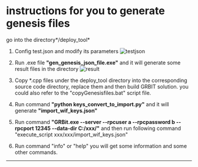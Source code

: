 # instructions for you to generate genesis files

go into the directory*/deploy_tool*

  1. Config test.json and modify its parameters
     ![testjson](https://github.com/ttchainteam/ttchain-genesis/blob/master/test_json.jpg "testjsonlogo")

  2. Run .exe file  **"gen_genesis_json_file.exe"** and it will generate some result files in the directory 
      ![result](https://github.com/ttchainteam/ttchain-genesis/blob/master/result.jpg "resultlogo")
     
  3. Copy *.cpp files under the deploy_tool directory into the corresponding source code directory, replace them and then build GRBIT solution.
     you could also refer to the "copyGenesisfiles.bat" script file.

  4. Run command **"python keys_convert_to_import.py"** and it will generate **"import_wif_keys.json"**

  5. Run command **"GRBit.exe --server --rpcuser a --rpcpassword b --rpcport 12345 --data-dir C:/xxx/"** and then run following command 
     "execute_script xxx/xxx/import_wif_keys.json"
  
  6. Run command "info" or "help" you will get some information and some other commands.



--------------------------------
[testjson-logo]:https://github.com/ttchainteam/ttchain-genesis/blob/master/test_json.jpg "testjsonlogo"
[result-logo]:https://github.com/ttchainteam/ttchain-genesis/blob/master/resultfile.jpg "resultlogo"

